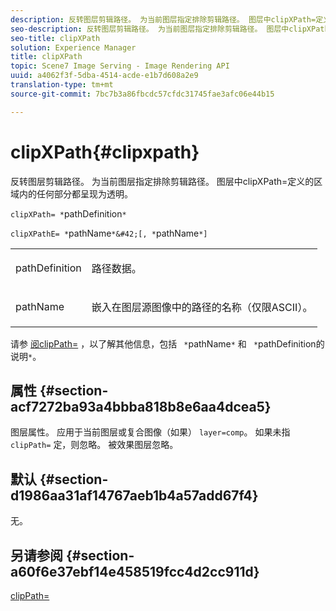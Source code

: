 ```yaml
---
description: 反转图层剪辑路径。 为当前图层指定排除剪辑路径。 图层中clipXPath=定义的区域内的任何部分都呈现为透明。
seo-description: 反转图层剪辑路径。 为当前图层指定排除剪辑路径。 图层中clipXPath=定义的区域内的任何部分都呈现为透明。
seo-title: clipXPath
solution: Experience Manager
title: clipXPath
topic: Scene7 Image Serving - Image Rendering API
uuid: a4062f3f-5dba-4514-acde-e1b7d608a2e9
translation-type: tm+mt
source-git-commit: 7bc7b3a86fbcdc57cfdc31745fae3afc06e44b15

---
```



# clipXPath{#clipxpath}

反转图层剪辑路径。 为当前图层指定排除剪辑路径。 图层中clipXPath=定义的区域内的任何部分都呈现为透明。

`clipXPath= *`pathDefinition`*`

`clipXPathE= *`pathName`*&#42;[, *`pathName`*]`

<table id="simpletable_27AFC3A694874CF8B673460820EFD90D"> 
 <tr class="strow"> 
  <td class="stentry"> <p><span class="codeph"> <span class="varname"> pathDefinition</span></span> </p> </td> 
  <td class="stentry"> <p>路径数据。 </p></td> 
 </tr> 
 <tr class="strow"> 
  <td class="stentry"> <p><span class="codeph"> <span class="varname"> pathName</span></span> </p> </td> 
  <td class="stentry"> <p>嵌入在图层源图像中的路径的名称（仅限ASCII）。 </p></td> 
 </tr> 
</table>

请参 [阅clipPath=](../../../../../is-api/http-ref/image-serving-api-ref/c-http-protocol-reference/c-command-reference/r-clippath.md#reference-8139b1b52dc54749b51b109521ddf83d) ，以了解其他信息，包括 ` *`pathName`*` 和 ` *`pathDefinition的说明`*`。

## 属性 {#section-acf7272ba93a4bbba818b8e6aa4dcea5}

图层属性。 应用于当前图层或复合图像（如果） `layer=comp`。 如果未指 `clipPath=` 定，则忽略。 被效果图层忽略。

## 默认 {#section-d1986aa31af14767aeb1b4a57add67f4}

无。

## 另请参阅 {#section-a60f6e37ebf14e458519fcc4d2cc911d}

[clipPath=](../../../../../is-api/http-ref/image-serving-api-ref/c-http-protocol-reference/c-command-reference/r-clippath.md#reference-8139b1b52dc54749b51b109521ddf83d)
